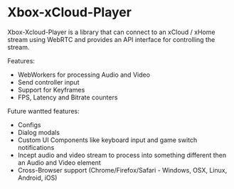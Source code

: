 # Xbox-xCloud-Player

Xbox-Xcloud-Player is a library that can connect to an xCloud / xHome stream using WebRTC and provides an API interface for controlling the stream.

Features:
- WebWorkers for processing Audio and Video
- Send controller input
- Support for Keyframes
- FPS, Latency and Bitrate counters

Future wantted features:
- Configs
- Dialog modals
- Custom UI Components like keyboard input and game switch notifications
- Incept audio and video stream to process into something different then an Audio and Video element
- Cross-Browser support (Chrome/Firefox/Safari - Windows, OSX, Linux, Android, iOS)
